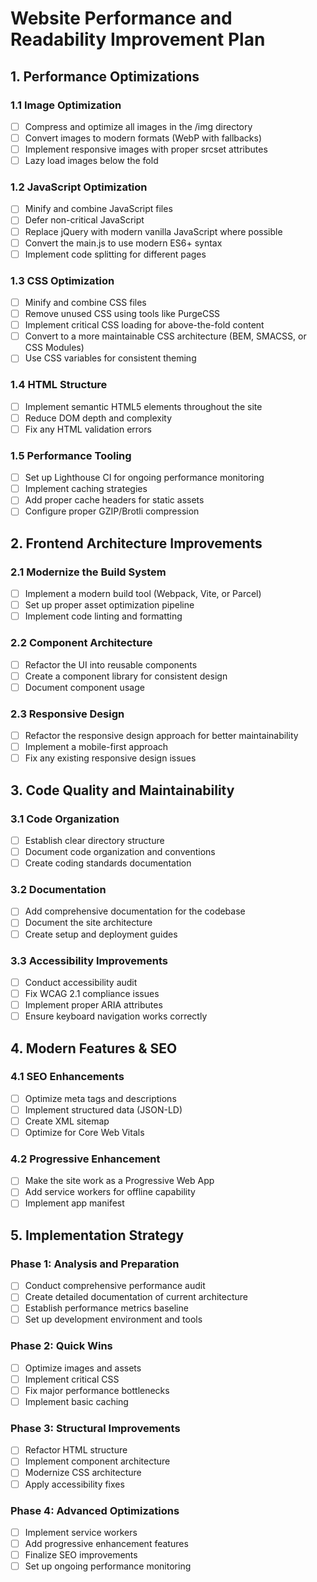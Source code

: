 # Website Performance and Readability Improvement Plan

## 1. Performance Optimizations

### 1.1 Image Optimization
- [ ] Compress and optimize all images in the /img directory
- [ ] Convert images to modern formats (WebP with fallbacks)
- [ ] Implement responsive images with proper srcset attributes
- [ ] Lazy load images below the fold

### 1.2 JavaScript Optimization
- [ ] Minify and combine JavaScript files
- [ ] Defer non-critical JavaScript
- [ ] Replace jQuery with modern vanilla JavaScript where possible
- [ ] Convert the main.js to use modern ES6+ syntax
- [ ] Implement code splitting for different pages

### 1.3 CSS Optimization
- [ ] Minify and combine CSS files
- [ ] Remove unused CSS using tools like PurgeCSS
- [ ] Implement critical CSS loading for above-the-fold content
- [ ] Convert to a more maintainable CSS architecture (BEM, SMACSS, or CSS Modules)
- [ ] Use CSS variables for consistent theming

### 1.4 HTML Structure
- [ ] Implement semantic HTML5 elements throughout the site
- [ ] Reduce DOM depth and complexity
- [ ] Fix any HTML validation errors

### 1.5 Performance Tooling
- [ ] Set up Lighthouse CI for ongoing performance monitoring
- [ ] Implement caching strategies
- [ ] Add proper cache headers for static assets
- [ ] Configure proper GZIP/Brotli compression

## 2. Frontend Architecture Improvements

### 2.1 Modernize the Build System
- [ ] Implement a modern build tool (Webpack, Vite, or Parcel)
- [ ] Set up proper asset optimization pipeline
- [ ] Implement code linting and formatting

### 2.2 Component Architecture
- [ ] Refactor the UI into reusable components
- [ ] Create a component library for consistent design
- [ ] Document component usage

### 2.3 Responsive Design
- [ ] Refactor the responsive design approach for better maintainability
- [ ] Implement a mobile-first approach
- [ ] Fix any existing responsive design issues

## 3. Code Quality and Maintainability

### 3.1 Code Organization
- [ ] Establish clear directory structure
- [ ] Document code organization and conventions
- [ ] Create coding standards documentation

### 3.2 Documentation
- [ ] Add comprehensive documentation for the codebase
- [ ] Document the site architecture
- [ ] Create setup and deployment guides

### 3.3 Accessibility Improvements
- [ ] Conduct accessibility audit
- [ ] Fix WCAG 2.1 compliance issues
- [ ] Implement proper ARIA attributes
- [ ] Ensure keyboard navigation works correctly

## 4. Modern Features & SEO

### 4.1 SEO Enhancements
- [ ] Optimize meta tags and descriptions
- [ ] Implement structured data (JSON-LD)
- [ ] Create XML sitemap
- [ ] Optimize for Core Web Vitals

### 4.2 Progressive Enhancement
- [ ] Make the site work as a Progressive Web App
- [ ] Add service workers for offline capability
- [ ] Implement app manifest

## 5. Implementation Strategy

### Phase 1: Analysis and Preparation
- [ ] Conduct comprehensive performance audit
- [ ] Create detailed documentation of current architecture
- [ ] Establish performance metrics baseline
- [ ] Set up development environment and tools

### Phase 2: Quick Wins
- [ ] Optimize images and assets
- [ ] Implement critical CSS
- [ ] Fix major performance bottlenecks
- [ ] Implement basic caching

### Phase 3: Structural Improvements
- [ ] Refactor HTML structure
- [ ] Implement component architecture
- [ ] Modernize CSS architecture
- [ ] Apply accessibility fixes

### Phase 4: Advanced Optimizations
- [ ] Implement service workers
- [ ] Add progressive enhancement features
- [ ] Finalize SEO improvements
- [ ] Set up ongoing performance monitoring 